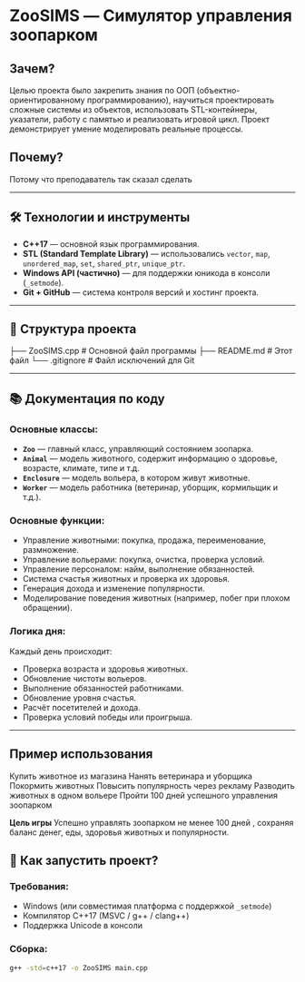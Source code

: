 # ZooSIMS — Симулятор управления зоопарком

## Зачем?
Целью проекта было закрепить знания по ООП (объектно-ориентированному программированию), научиться проектировать сложные системы из объектов, использовать STL-контейнеры, указатели, работу с памятью и реализовать игровой цикл. Проект демонстрирует умение моделировать реальные процессы.

## Почему?
Потому что преподаватель так сказал сделать 

---

## 🛠 Технологии и инструменты

- **C++17** — основной язык программирования.
- **STL (Standard Template Library)** — использовались `vector`, `map`, `unordered_map`, `set`, `shared_ptr`, `unique_ptr`.
- **Windows API (частично)** — для поддержки юникода в консоли (`_setmode`).
- **Git + GitHub** — система контроля версий и хостинг проекта.

---

## 📁 Структура проекта
├── ZooSIMS.cpp # Основной файл программы
├── README.md # Этот файл
└── .gitignore # Файл исключений для Git

---

## 📚 Документация по коду

### Основные классы:
- **`Zoo`** — главный класс, управляющий состоянием зоопарка.
- **`Animal`** — модель животного, содержит информацию о здоровье, возрасте, климате, типе и т.д.
- **`Enclosure`** — модель вольера, в котором живут животные.
- **`Worker`** — модель работника (ветеринар, уборщик, кормильщик и т.д.).

### Основные функции:
- Управление животными: покупка, продажа, переименование, размножение.
- Управление вольерами: покупка, очистка, проверка условий.
- Управление персоналом: найм, выполнение обязанностей.
- Система счастья животных и проверка их здоровья.
- Генерация дохода и изменение популярности.
- Моделирование поведения животных (например, побег при плохом обращении).

### Логика дня:
Каждый день происходит:
- Проверка возраста и здоровья животных.
- Обновление чистоты вольеров.
- Выполнение обязанностей работниками.
- Обновление уровня счастья.
- Расчёт посетителей и дохода.
- Проверка условий победы или проигрыша.

---

## Пример использования
Купить животное из магазина
Нанять ветеринара и уборщика
Покормить животных
Повысить популярность через рекламу
Разводить животных в одном вольере
Пройти 100 дней успешного управления зоопарком

**Цель игры**
Успешно управлять зоопарком не менее 100 дней , сохраняя баланс денег, еды, здоровья животных и популярности.


## 🧪 Как запустить проект?

### Требования:
- Windows (или совместимая платформа с поддержкой `_setmode`)
- Компилятор C++17 (MSVC / g++ / clang++)
- Поддержка Unicode в консоли

### Сборка:
```bash
g++ -std=c++17 -o ZooSIMS main.cpp
